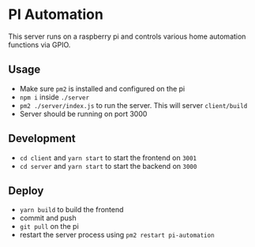 # PI Automation

This server runs on a raspberry pi and controls various home automation functions via GPIO.

## Usage
* Make sure `pm2` is installed and configured on the pi
* `npm i` inside `./server`
* `pm2 ./server/index.js` to run the server. This will server `client/build`
* Server should be running on port 3000

## Development
* `cd client` and `yarn start` to start the frontend on `3001`
* `cd server` and `yarn start` to start the backend on `3000`

## Deploy
* `yarn build` to build the frontend
* commit and push
* `git pull` on the pi
* restart the server process using `pm2 restart pi-automation`
